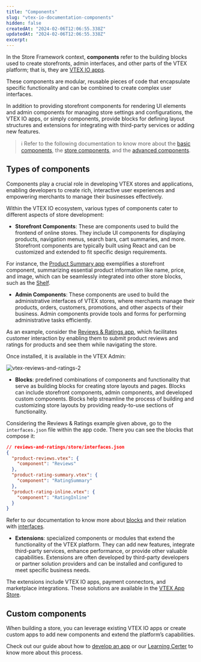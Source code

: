 ```yaml
---
title: "Components"
slug: "vtex-io-documentation-components"
hidden: false
createdAt: "2024-02-06T12:06:55.338Z"
updatedAt: "2024-02-06T12:06:55.338Z"
excerpt: 
---
```


In the Store Framework context, **components** refer to the building blocks used to create storefronts, admin interfaces, and other parts of the VTEX platform; that is, they are [VTEX IO apps](https://developers.vtex.com/docs/vtex-io-apps).

These components are modular, reusable pieces of code that encapsulate specific functionality and can be combined to create complex user interfaces.

In addition to providing storefront components for rendering UI elements and admin components for managing store settings and configurations, the VTEX IO apps, or simply components, provide blocks for defining layout structures and extensions for integrating with third-party services or adding new features.

>ℹ️ Refer to the following documentation to know more about the [basic components](https://developers.vtex.com/docs/guides/basic-components), the [store components](https://developers.vtex.com/docs/guides/store-components), and the [advanced components](https://developers.vtex.com/docs/guides/advanced-components).

## Types of components

Components play a crucial role in developing VTEX stores and applications, enabling developers to create rich, interactive user experiences and empowering merchants to manage their businesses effectively.

Within the VTEX IO ecosystem, various types of components cater to different aspects of store development:

 - **Storefront Components**: These are components used to build the frontend of online stores. They include UI components for displaying products, navigation menus, search bars, cart summaries, and more. Storefront components are typically built using React and can be customized and extended to fit specific design requirements.

For instance, the [Product Summary app](https://developers.vtex.com/docs/apps/vtex.product-summary) exemplifies a storefront component, summarizing essential product information like name, price, and image, which can be seamlessly integrated into other store blocks, such as the [Shelf](https://developers.vtex.com/docs/apps/vtex.shelf).

- **Admin Components**: These components are used to build the administrative interfaces of VTEX stores, where merchants manage their products, orders, customers, promotions, and other aspects of their business. Admin components provide tools and forms for performing administrative tasks efficiently.

As an example, consider the [Reviews & Ratings app](https://developers.vtex.com/docs/apps/vtex.reviews-and-ratings), which facilitates customer interaction by enabling them to submit product reviews and ratings for products and see them while navigating the store.

Once installed, it is available in the VTEX Admin:

![vtex-reviews-and-ratings-2](https://github.com/vtex-apps/search-result/assets/112641072/d7cba1bb-c05e-4f9f-98f3-4dceb680a488)

- **Blocks**: predefined combinations of components and functionality that serve as building blocks for creating store layouts and pages. Blocks can include storefront components, admin components, and developed custom components. Blocks help streamline the process of building and customizing store layouts by providing ready-to-use sections of functionality.

Considering the Reviews & Ratings example given above, go to the `interfaces.json` file within the app code. There you can see the blocks that compose it:

   ```json
   // reviews-and-ratings/store/interfaces.json
   {
     "product-reviews.vtex": {
       "component": "Reviews"
     },
     "product-rating-summary.vtex": {
       "component": "RatingSummary"
     },
     "product-rating-inline.vtex": {
       "component": "RatingInline"
     }
   }
   ```

Refer to our documentation to know more about [blocks](https://developers.vtex.com/docs/guides/vtex-io-documentation-composition#blocks) and their relation with [interfaces](https://developers.vtex.com/docs/guides/vtex-io-documentation-interface).
	
- **Extensions**: specialized components or modules that extend the functionality of the VTEX platform. They can add new features, integrate third-party services, enhance performance, or provide other valuable capabilities. Extensions are often developed by third-party developers or partner solution providers and can be installed and configured to meet specific business needs.

The extensions include VTEX IO apps, payment connectors, and marketplace integrations. These solutions are available in the [VTEX App Store](https://apps.vtex.com/).
	
## Custom components

When building a store, you can leverage existing VTEX IO apps or create custom apps to add new components and extend the platform’s capabilities.

Check out our guide about how to [develop an app](https://developers.vtex.com/docs/guides/vtex-io-documentation-developing-an-app) or our [Learning Certer](https://learn.vtex.com/docs/course-store-block-lang-en) to know more about this process.